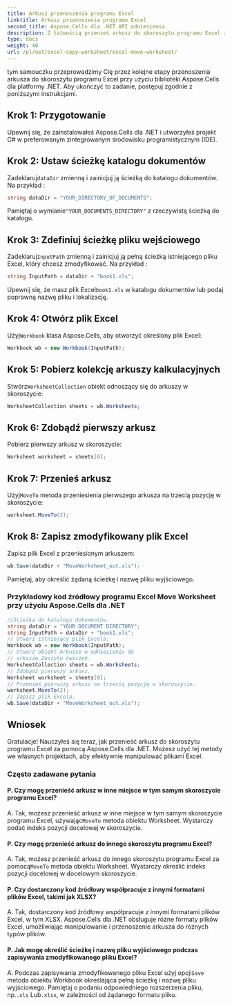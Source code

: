 ```yaml
---
title: Arkusz przenoszenia programu Excel
linktitle: Arkusz przenoszenia programu Excel
second_title: Aspose.Cells dla .NET API odniesienia
description: Z łatwością przenieś arkusz do skoroszytu programu Excel za pomocą Aspose.Cells dla .NET.
type: docs
weight: 40
url: /pl/net/excel-copy-worksheet/excel-move-worksheet/
---
```

tym samouczku przeprowadzimy Cię przez kolejne etapy przenoszenia arkusza do skoroszytu programu Excel przy użyciu biblioteki Aspose.Cells dla platformy .NET. Aby ukończyć to zadanie, postępuj zgodnie z poniższymi instrukcjami.


## Krok 1: Przygotowanie

Upewnij się, że zainstalowałeś Aspose.Cells dla .NET i utworzyłeś projekt C# w preferowanym zintegrowanym środowisku programistycznym (IDE).

## Krok 2: Ustaw ścieżkę katalogu dokumentów

 Zadeklaruj`dataDir` zmienną i zainicjuj ją ścieżką do katalogu dokumentów. Na przykład :

```csharp
string dataDir = "YOUR_DIRECTORY_OF_DOCUMENTS";
```

 Pamiętaj o wymianie`"YOUR_DOCUMENTS_DIRECTORY"` z rzeczywistą ścieżką do katalogu.

## Krok 3: Zdefiniuj ścieżkę pliku wejściowego

 Zadeklaruj`InputPath` zmienną i zainicjuj ją pełną ścieżką istniejącego pliku Excel, który chcesz zmodyfikować. Na przykład :

```csharp
string InputPath = dataDir + "book1.xls";
```

 Upewnij się, że masz plik Excel`book1.xls` w katalogu dokumentów lub podaj poprawną nazwę pliku i lokalizację.

## Krok 4: Otwórz plik Excel

 Użyj`Workbook` klasa Aspose.Cells, aby otworzyć określony plik Excel:

```csharp
Workbook wb = new Workbook(InputPath);
```

## Krok 5: Pobierz kolekcję arkuszy kalkulacyjnych

 Stwórz`WorksheetCollection` obiekt odnoszący się do arkuszy w skoroszycie:

```csharp
WorksheetCollection sheets = wb.Worksheets;
```

## Krok 6: Zdobądź pierwszy arkusz

Pobierz pierwszy arkusz w skoroszycie:

```csharp
Worksheet worksheet = sheets[0];
```

## Krok 7: Przenieś arkusz

 Użyj`MoveTo` metoda przeniesienia pierwszego arkusza na trzecią pozycję w skoroszycie:

```csharp
worksheet.MoveTo(2);
```

## Krok 8: Zapisz zmodyfikowany plik Excel

Zapisz plik Excel z przeniesionym arkuszem:

```csharp
wb.Save(dataDir + "MoveWorksheet_out.xls");
```

Pamiętaj, aby określić żądaną ścieżkę i nazwę pliku wyjściowego.

### Przykładowy kod źródłowy programu Excel Move Worksheet przy użyciu Aspose.Cells dla .NET 
```csharp
//Ścieżka do katalogu dokumentów.
string dataDir = "YOUR DOCUMENT DIRECTORY";
string InputPath = dataDir + "book1.xls";
// Otwórz istniejący plik Excela.
Workbook wb = new Workbook(InputPath);
// Utwórz obiekt Arkusze w odniesieniu do
// arkusze Zeszytu ćwiczeń.
WorksheetCollection sheets = wb.Worksheets;
// Zdobądź pierwszy arkusz.
Worksheet worksheet = sheets[0];
// Przenieś pierwszy arkusz na trzecią pozycję w skoroszycie.
worksheet.MoveTo(2);
// Zapisz plik Excela.
wb.Save(dataDir + "MoveWorksheet_out.xls");
```

## Wniosek

Gratulacje! Nauczyłeś się teraz, jak przenieść arkusz do skoroszytu programu Excel za pomocą Aspose.Cells dla .NET. Możesz użyć tej metody we własnych projektach, aby efektywnie manipulować plikami Excel.

### Często zadawane pytania

#### P. Czy mogę przenieść arkusz w inne miejsce w tym samym skoroszycie programu Excel?

A.  Tak, możesz przenieść arkusz w inne miejsce w tym samym skoroszycie programu Excel, używając`MoveTo` metoda obiektu Worksheet. Wystarczy podać indeks pozycji docelowej w skoroszycie.

#### P. Czy mogę przenieść arkusz do innego skoroszytu programu Excel?

A.  Tak, możesz przenieść arkusz do innego skoroszytu programu Excel za pomocą`MoveTo` metoda obiektu Worksheet. Wystarczy określić indeks pozycji docelowej w docelowym skoroszycie.

#### P. Czy dostarczony kod źródłowy współpracuje z innymi formatami plików Excel, takimi jak XLSX?

A. Tak, dostarczony kod źródłowy współpracuje z innymi formatami plików Excel, w tym XLSX. Aspose.Cells dla .NET obsługuje różne formaty plików Excel, umożliwiając manipulowanie i przenoszenie arkusza do różnych typów plików.

#### P. Jak mogę określić ścieżkę i nazwę pliku wyjściowego podczas zapisywania zmodyfikowanego pliku Excel?

A.  Podczas zapisywania zmodyfikowanego pliku Excel użyj opcji`Save` metoda obiektu Workbook określająca pełną ścieżkę i nazwę pliku wyjściowego. Pamiętaj o podaniu odpowiedniego rozszerzenia pliku, np.`.xls` Lub`.xlsx`, w zależności od żądanego formatu pliku.